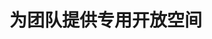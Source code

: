 <!-- Give the Team a Dedicated Open Work Space -->

# 为团队提供专用开放空间


<!-- Communication is very important to an Extreme Programming (XP) team. You can add vital communication paths to your team by just taking down the barriers that divide people. Putting computers in a central area that no one owns makes pair programming easier and encourages people to work together with feelings of equal value and contributions. Putting a few desks around the perimeter gives people a place to work alone without becoming disconnected from the rest of the team. -->

<!-- Including a large area for daily stand up meetings keeps people from missing the meeting. Adding a conference table gives you a home for group discussions that occur spontaneously throughout the day. Being able to see the discussions encourages people to listen in or join the discussion when they have a stake in the out come. -->

<!-- Adding white boards for design sketches and important notes or blank walls where user story cards can be taped adds even more channels for communication. Posting a couple large charts targeting process improvement or project progress informs the team without management hounding them about progress.   -->
